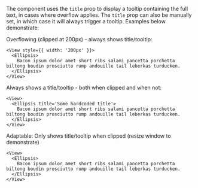 The component uses the `title` prop to display a tooltip containing the full text, in cases where overflow applies.
The `title` prop can also be manually set, in which case it will always trigger a tooltip. Examples below demonstrate:

Overflowing (clipped at 200px) - always shows title/tooltip:

```
<View style={{ width: '200px' }}>
  <Ellipsis>
    Bacon ipsum dolor amet short ribs salami pancetta porchetta biltong boudin prosciutto rump andouille tail leberkas turducken.
  </Ellipsis>
</View>
```

Always shows a title/tooltip - both when clipped and when not:

```
<View>
  <Ellipsis title='Some hardcoded title'>
    Bacon ipsum dolor amet short ribs salami pancetta porchetta biltong boudin prosciutto rump andouille tail leberkas turducken.
  </Ellipsis>
</View>
```

Adaptable: Only shows title/tooltip when clipped (resize window to demonstrate)

```
<View>
  <Ellipsis>
    Bacon ipsum dolor amet short ribs salami pancetta porchetta biltong boudin prosciutto rump andouille tail leberkas turducken.
  </Ellipsis>
</View>
```
